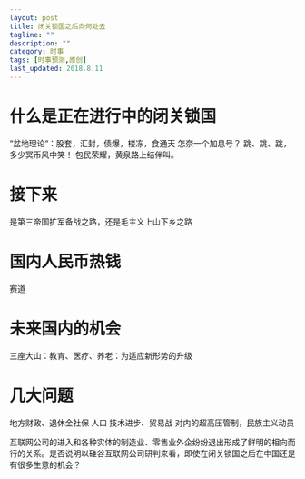 ```yaml
---
layout: post
title: 闭关锁国之后向何处去
tagline: ""
description: ""
category: 时事
tags: [时事预测,原创]
last_updated: 2018.8.11
---
```


# 什么是正在进行中的闭关锁国
“盆地理论“：股套，汇封，债爆，楼冻，食通天 怎奈一个加息号？ 跳、跳、跳，多少冥币风中笑！ 包民荣耀，黄泉路上结伴叫。

# 接下来

是第三帝国扩军备战之路，还是毛主义上山下乡之路

# 国内人民币热钱

赛道

# 未来国内的机会

三座大山：教育、医疗、养老：为适应新形势的升级

# 几大问题

地方财政、退休金社保
人口
技术进步、贸易战
对内的超高压管制，民族主义动员


互联网公司的进入和各种实体的制造业、零售业外企纷纷退出形成了鲜明的相向而行的关系。是否说明以硅谷互联网公司研判来看，即使在闭关锁国之后在中国还是有很多生意的机会？
